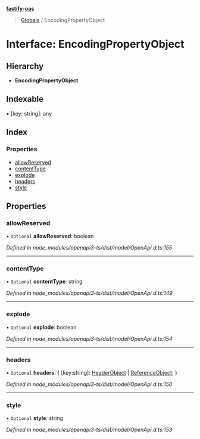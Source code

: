 **[fastify-oas](../README.md)**

> [Globals](../README.md) / EncodingPropertyObject

# Interface: EncodingPropertyObject

## Hierarchy

- **EncodingPropertyObject**

## Indexable

▪ [key: string]: any

## Index

### Properties

- [allowReserved](encodingpropertyobject.md#allowreserved)
- [contentType](encodingpropertyobject.md#contenttype)
- [explode](encodingpropertyobject.md#explode)
- [headers](encodingpropertyobject.md#headers)
- [style](encodingpropertyobject.md#style)

## Properties

### allowReserved

• `Optional` **allowReserved**: boolean

_Defined in node_modules/openapi3-ts/dist/model/OpenApi.d.ts:155_

---

### contentType

• `Optional` **contentType**: string

_Defined in node_modules/openapi3-ts/dist/model/OpenApi.d.ts:149_

---

### explode

• `Optional` **explode**: boolean

_Defined in node_modules/openapi3-ts/dist/model/OpenApi.d.ts:154_

---

### headers

• `Optional` **headers**: { [key:string]: [HeaderObject](headerobject.md) \| [ReferenceObject](referenceobject.md); }

_Defined in node_modules/openapi3-ts/dist/model/OpenApi.d.ts:150_

---

### style

• `Optional` **style**: string

_Defined in node_modules/openapi3-ts/dist/model/OpenApi.d.ts:153_
